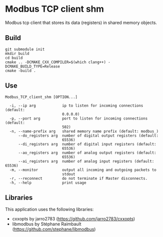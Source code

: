 # Modbus TCP client shm

Modbus tcp client that stores its data (registers) in shared memory objects.

## Build
```
git submodule init
mkdir build
cd build
cmake .. -DCMAKE_CXX_COMPILER=$(which clang++) -DCMAKE_BUILD_TYPE=Release
cmake -build . 
```

## Use
```
Modbus_TCP_client_shm [OPTION...]

  -i, --ip arg            ip to listen for incoming connections (default: 
                          0.0.0.0)
  -p, --port arg          port to listen for incoming connections (default: 
                          502)
  -n, --name-prefix arg   shared memory name prefix (default: modbus_)
      --do_registers arg  number of digital output registers (default: 
                          65536)
      --di_registers arg  number of digital input registers (default: 
                          65536)
      --ao_registers arg  number of analog output registers (default: 
                          65536)
      --ai_registers arg  number of analog input registers (default: 65536)
  -m, --monitor           output all incoming and outgoing packets to 
                          stdout
  -r, --reconnect         do not terminate if Master disconnects.
  -h, --help              print usage
```

## Libraries
This application uses the following libraries:
- cxxopts by jarro2783 (https://github.com/jarro2783/cxxopts)
- libmodbus by Stéphane Raimbault (https://github.com/stephane/libmodbus)
